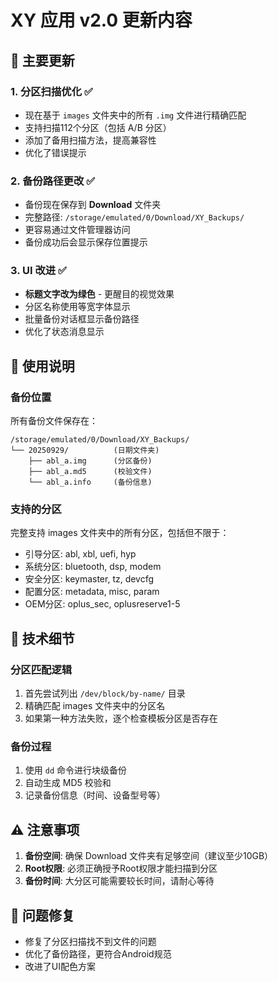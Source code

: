 # XY 应用 v2.0 更新内容

## 🎯 主要更新

### 1. **分区扫描优化** ✅
- 现在基于 `images` 文件夹中的所有 `.img` 文件进行精确匹配
- 支持扫描112个分区（包括 A/B 分区）
- 添加了备用扫描方法，提高兼容性
- 优化了错误提示

### 2. **备份路径更改** ✅  
- 备份现在保存到 **Download** 文件夹
- 完整路径: `/storage/emulated/0/Download/XY_Backups/`
- 更容易通过文件管理器访问
- 备份成功后会显示保存位置提示

### 3. **UI 改进** ✅
- **标题文字改为绿色** - 更醒目的视觉效果
- 分区名称使用等宽字体显示
- 批量备份对话框显示备份路径
- 优化了状态消息显示

## 📱 使用说明

### 备份位置
所有备份文件保存在：
```
/storage/emulated/0/Download/XY_Backups/
└── 20250929/          (日期文件夹)
    ├── abl_a.img      (分区备份)
    ├── abl_a.md5      (校验文件)
    └── abl_a.info     (备份信息)
```

### 支持的分区
完整支持 images 文件夹中的所有分区，包括但不限于：
- 引导分区: abl, xbl, uefi, hyp
- 系统分区: bluetooth, dsp, modem
- 安全分区: keymaster, tz, devcfg
- 配置分区: metadata, misc, param
- OEM分区: oplus_sec, oplusreserve1-5

## 🔧 技术细节

### 分区匹配逻辑
1. 首先尝试列出 `/dev/block/by-name/` 目录
2. 精确匹配 images 文件夹中的分区名
3. 如果第一种方法失败，逐个检查模板分区是否存在

### 备份过程
1. 使用 `dd` 命令进行块级备份
2. 自动生成 MD5 校验和
3. 记录备份信息（时间、设备型号等）

## ⚠️ 注意事项

1. **备份空间**: 确保 Download 文件夹有足够空间（建议至少10GB）
2. **Root权限**: 必须正确授予Root权限才能扫描到分区
3. **备份时间**: 大分区可能需要较长时间，请耐心等待

## 🐛 问题修复

- 修复了分区扫描找不到文件的问题
- 优化了备份路径，更符合Android规范
- 改进了UI配色方案

